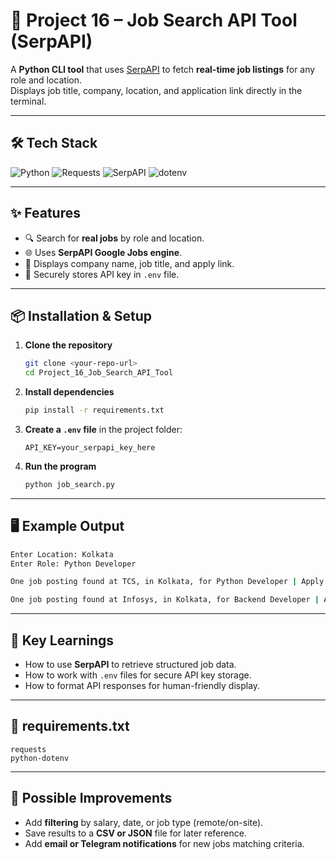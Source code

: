# 💼 Project 16 – Job Search API Tool (SerpAPI)

A **Python CLI tool** that uses [SerpAPI](https://serpapi.com/) to fetch **real-time job listings** for any role and location.  
Displays job title, company, location, and application link directly in the terminal.

---

## 🛠️ Tech Stack
![Python](https://img.shields.io/badge/Python-3.10+-blue?logo=python)
![Requests](https://img.shields.io/badge/Library-Requests-green)
![SerpAPI](https://img.shields.io/badge/API-SerpAPI-orange)
![dotenv](https://img.shields.io/badge/Security-dotenv-important)

---

## ✨ Features
- 🔍 Search for **real jobs** by role and location.
- 🌐 Uses **SerpAPI Google Jobs engine**.
- 📜 Displays company name, job title, and apply link.
- 🔑 Securely stores API key in `.env` file.

---

## 📦 Installation & Setup

1. **Clone the repository**
   ```bash
   git clone <your-repo-url>
   cd Project_16_Job_Search_API_Tool
   ````

2. **Install dependencies**

   ```bash
   pip install -r requirements.txt
   ```

3. **Create a `.env` file** in the project folder:

   ```env
   API_KEY=your_serpapi_key_here
   ```

4. **Run the program**

   ```bash
   python job_search.py
   ```

---

## 🖥️ Example Output

```bash
Enter Location: Kolkata
Enter Role: Python Developer

One job posting found at TCS, in Kolkata, for Python Developer | Apply: [{'link': 'https://apply-link.com'}]

One job posting found at Infosys, in Kolkata, for Backend Developer | Apply: [{'link': 'https://apply-link.com'}]
```

---

## 🧠 Key Learnings

* How to use **SerpAPI** to retrieve structured job data.
* How to work with `.env` files for secure API key storage.
* How to format API responses for human-friendly display.

---

## 📄 requirements.txt

```
requests
python-dotenv
```

---

## 🚀 Possible Improvements

* Add **filtering** by salary, date, or job type (remote/on-site).
* Save results to a **CSV or JSON** file for later reference.
* Add **email or Telegram notifications** for new jobs matching criteria.
